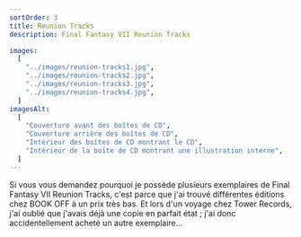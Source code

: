 ```yaml
---
sortOrder: 3
title: Reunion Tracks
description: Final Fantasy VII Reunion Tracks

images:
  [
    "../images/reunion-tracks1.jpg",
    "../images/reunion-tracks2.jpg",
    "../images/reunion-tracks3.jpg",
    "../images/reunion-tracks4.jpg",
  ]
imagesAlt:
  [
    "Couverture avant des boîtes de CD",
    "Couverture arrière des boîtes de CD",
    "Intérieur des boîtes de CD montrant le CD",
    "Intérieur de la boîte de CD montrant une illustration interne",
  ]
---
```


Si vous vous demandez pourquoi je possède plusieurs exemplaires de Final Fantasy VII Reunion Tracks, c'est parce que j'ai trouvé différentes éditions chez BOOK OFF à un prix très bas. Et lors d'un voyage chez Tower Records, j'ai oublié que j'avais déjà une copie en parfait état ; j'ai donc accidentellement acheté un autre exemplaire...

